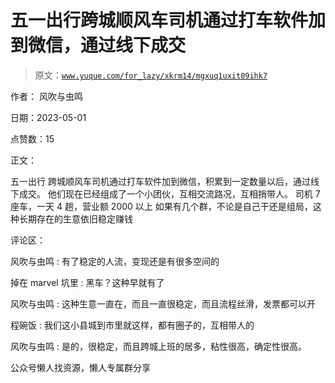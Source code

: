 # 五一出行跨城顺风车司机通过打车软件加到微信，通过线下成交

> 原文：[`www.yuque.com/for_lazy/xkrm14/mgxuq1uxit09ihk7`](https://www.yuque.com/for_lazy/xkrm14/mgxuq1uxit09ihk7)



作者： 风吹与虫鸣



日期：2023-05-01



点赞数：15



正文：



五一出行 跨城顺风车司机通过打车软件加到微信，积累到一定数量以后，通过线下成交。 他们现在已经组成了一个小团伙，互相交流路况，互相捎带人。 司机 7 座车，一天 4 趟，营业额 2000 以上 如果有几个群，不论是自己干还是组局，这种长期存在的生意依旧稳定赚钱



评论区：



风吹与虫鸣 : 有了稳定的人流，变现还是有很多空间的



掉在 marvel 坑里 : 黑车？这种早就有了



风吹与虫鸣 : 这种生意一直在，而且一直很稳定，而且流程丝滑，发票都可以开



程碗饭 : 我们这小县城到市里就这样，都有圈子的，互相带人的



风吹与虫鸣 : 是的，很稳定，而且跨城上班的居多，粘性很高，确定性很高。



公众号懒人找资源，懒人专属群分享


